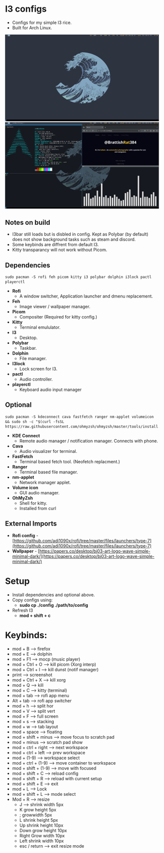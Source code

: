 # I3 configs
- Configs for my simple I3 rice.
- Built for Arch Linux.

![alt text](./img/Base.png "Config base")
![alt text](./img/example.png "Apps open example")

## Notes on build
- I3bar still loads but is disbled in config. Kept as Polybar (by default) does not show background tasks such as steam and discord.
- Some keybinds are diffrent from default I3.
- Kitty transparancy will not work without Picom.

## Dependencies
    sudo pacman -S rofi feh picom kitty i3 polybar dolphin i3lock pactl playerctl
- **Rofi**
    - A window switcher, Application launcher and dmenu replacement.
- **Feh**
    - Image viewer / wallpaper manager.
- **Picom**
    - Compositer (Required for kitty config.)
- **Kitty**
    - Terminal emululator.
- **I3**
    - Desktop.
- **Polybar**
    - Taskbar.
- **Dolphin**
    - File manager.
- **I3lock**
    - Lock screen for I3.
- **pactl**
    - Audio controller.
- **playerctl**
    - Keyboard audio input manager

## Optional
    sudo pacman -S kdeconnect cava fastfetch ranger nm-applet volumeicon && sudo sh -c "$(curl -fsSL https://raw.githubusercontent.com/ohmyzsh/ohmyzsh/master/tools/install.sh)"
- **KDE Connect**
    - Remote audio manager / notification manager. Connects with phone.
- **Cava**
    - Audio visualizer for terminal.
- **FastFetch**
    - Terminal based fetch tool. (Neofetch replacment.)
- **Ranger**
    - Terminal based file manager.
- **nm-applet**
    - Network manager applet.
- **Volume icon**
    - GUI audio manager.
- **OhMyZsh**
    - Shell for kitty.
    - Installed from curl

## External Imports
- **Rofi config** - [https://github.com/adi1090x/rofi/tree/master/files/launchers/type-7](https://github.com/adi1090x/rofi/tree/master/files/launchers/type-7)  
- **Wallpaper** - [https://papers.co/desktop/bj03-art-logo-wave-simple-minimal-dark/](https://papers.co/desktop/bj03-art-logo-wave-simple-minimal-dark/)  

# 

# Setup
- Install dependencies and optional above.
- Copy configs using:
    - **sudo cp ./config ./path/to/config**
- Refresh I3
    - **mod + shift + c**

# Keybinds:
- mod + B --> firefox
- mod + E --> dolphin
- mod + F1 --> mocp (music player)
- mod + Ctrl + O --> kill picom (Xorg interp)
- mod + Ctrl + l --> kill dunst (notif manager)
- print --> screenshot
- mod + Ctrl + X --> kill xorg
- mod + Q --> kill
- mod + C --> kitty (terminal)
- mod + tab --> rofi app menu
- Alt + tab --> rofi app switcher
- mod + h --> split hor
- mod + V --> split vert
- mod + F --> full screen
- mod + s --> stacking
- mod + w --> tab layout
- mod + space --> floating
- mod + shift + minus --> move focus to scratch pad
- mod + minus --> scratch pad show
- mod + ctrl + right --> next workspace
- mod + ctrl + left --> prev workspace
- mod + (1-9) --> workspace select
- mod + ctrl + (1-9) --> move container to workspace
- mod + shift + (1-9) --> move with focused
- mod + shift + C --> reload config
- mod + shift + R --> reload with current setup
- mod + shift + E --> exit
- mod + L --> Lock
- mod + shift + L --> mode select
- Mod + R --> resize
    - J --> shrink width 5px
    - K grow height 5px
    - ; growwidth 5px
    - L shrink height 5px
    - Up shrink height 10px
    - Down grow height 10px
    - Right Grow width 10px
    - Left shrink width 10px
    - esc / return --> exit resize mode
